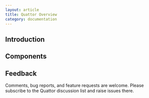```yaml
---
layout: article
title: Quattor Overview
category: documentation
---
```


Introduction
------------

Components
----------

Feedback
--------

Comments, bug reports, and feature requests are welcome.  Please
subscribe to the Quattor discussion list and raise issues there.

